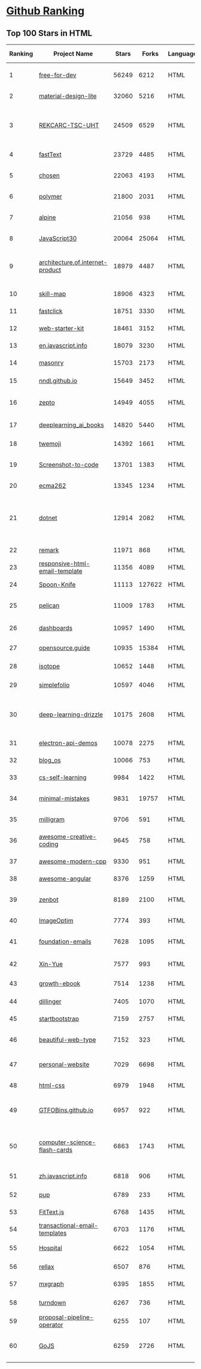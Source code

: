 [Github Ranking](../README.md)
==========

## Top 100 Stars in HTML

| Ranking | Project Name | Stars | Forks | Language | Open Issues | Description | Last Commit |
| ------- | ------------ | ----- | ----- | -------- | ----------- | ----------- | ----------- |
| 1 | [free-for-dev](https://github.com/ripienaar/free-for-dev) | 56249 | 6212 | HTML | 0 | A list of SaaS, PaaS and IaaS offerings that have free tiers of interest to devops and infradev | 2022-07-02T15:09:29Z |
| 2 | [material-design-lite](https://github.com/google/material-design-lite) | 32060 | 5216 | HTML | 362 | Material Design Components in HTML/CSS/JS | 2022-06-29T08:56:53Z |
| 3 | [REKCARC-TSC-UHT](https://github.com/PKUanonym/REKCARC-TSC-UHT) | 24509 | 6529 | HTML | 10 | 清华大学计算机系课程攻略 Guidance for courses in Department of Computer Science and Technology, Tsinghua University | 2022-06-19T16:39:53Z |
| 4 | [fastText](https://github.com/facebookresearch/fastText) | 23729 | 4485 | HTML | 424 | Library for fast text representation and classification. | 2022-06-26T15:31:15Z |
| 5 | [chosen](https://github.com/harvesthq/chosen) | 22063 | 4193 | HTML | 244 | Deprecated - Chosen is a library for making long, unwieldy select boxes more friendly. | 2021-08-07T00:48:15Z |
| 6 | [polymer](https://github.com/Polymer/polymer) | 21800 | 2031 | HTML | 45 | Our original Web Component library. | 2022-06-03T21:59:52Z |
| 7 | [alpine](https://github.com/alpinejs/alpine) | 21056 | 938 | HTML | 12 | A rugged, minimal framework for composing JavaScript behavior in your markup.  | 2022-07-04T20:08:22Z |
| 8 | [JavaScript30](https://github.com/wesbos/JavaScript30) | 20064 | 25064 | HTML | 0 | 30 Day Vanilla JS Challenge | 2022-06-28T18:58:50Z |
| 9 | [architecture.of.internet-product](https://github.com/davideuler/architecture.of.internet-product) | 18979 | 4487 | HTML | 8 | 互联网公司技术架构，微信/淘宝/微博/腾讯/阿里/美团点评/百度/Google/Facebook/Amazon/eBay的架构，欢迎PR补充 | 2021-12-05T04:53:06Z |
| 10 | [skill-map](https://github.com/TeamStuQ/skill-map) | 18906 | 4323 | HTML | 68 | 程序员技能图谱 | 2021-12-30T01:39:23Z |
| 11 | [fastclick](https://github.com/ftlabs/fastclick) | 18751 | 3330 | HTML | 212 | Polyfill to remove click delays on browsers with touch UIs | 2021-08-13T16:01:47Z |
| 12 | [web-starter-kit](https://github.com/google/web-starter-kit) | 18461 | 3152 | HTML | 50 | Web Starter Kit - a workflow for multi-device websites | 2022-04-12T23:56:12Z |
| 13 | [en.javascript.info](https://github.com/javascript-tutorial/en.javascript.info) | 18079 | 3230 | HTML | 69 | Modern JavaScript Tutorial  | 2022-07-02T11:34:33Z |
| 14 | [masonry](https://github.com/desandro/masonry) | 15703 | 2173 | HTML | 56 | :love_hotel: Cascading grid layout plugin | 2021-10-03T09:17:12Z |
| 15 | [nndl.github.io](https://github.com/nndl/nndl.github.io) | 15649 | 3452 | HTML | 66 | 《神经网络与深度学习》 邱锡鹏著 Neural Network and Deep Learning  | 2022-07-02T14:10:48Z |
| 16 | [zepto](https://github.com/madrobby/zepto) | 14949 | 4055 | HTML | 70 | Zepto.js is a minimalist JavaScript library for modern browsers, with a jQuery-compatible API | 2022-04-15T02:41:06Z |
| 17 | [deeplearning_ai_books](https://github.com/fengdu78/deeplearning_ai_books) | 14820 | 5440 | HTML | 49 | deeplearning.ai（吴恩达老师的深度学习课程笔记及资源） | 2022-04-29T04:04:23Z |
| 18 | [twemoji](https://github.com/twitter/twemoji) | 14392 | 1661 | HTML | 47 | Emoji for everyone. https://twemoji.twitter.com/ | 2022-06-22T13:41:05Z |
| 19 | [Screenshot-to-code](https://github.com/emilwallner/Screenshot-to-code) | 13701 | 1383 | HTML | 14 | A neural network that transforms a design mock-up into a static website. | 2022-05-24T14:52:26Z |
| 20 | [ecma262](https://github.com/tc39/ecma262) | 13345 | 1234 | HTML | 284 | Status, process, and documents for ECMA-262 | 2022-07-04T03:32:11Z |
| 21 | [dotnet](https://github.com/microsoft/dotnet) | 12914 | 2082 | HTML | 210 | This repo is the official home of .NET on GitHub. It's a great starting point to find many .NET OSS projects from Microsoft and the community, including many that are part of the .NET Foundation. | 2022-06-13T23:44:53Z |
| 22 | [remark](https://github.com/gnab/remark) | 11971 | 868 | HTML | 156 | A simple, in-browser, markdown-driven slideshow tool. | 2022-05-24T16:15:00Z |
| 23 | [responsive-html-email-template](https://github.com/leemunroe/responsive-html-email-template) | 11356 | 4089 | HTML | 3 | A free simple responsive HTML email template | 2022-06-08T16:34:48Z |
| 24 | [Spoon-Knife](https://github.com/octocat/Spoon-Knife) | 11113 | 127622 | HTML | 1444 | This repo is for demonstration purposes only. | 2022-07-05T02:44:58Z |
| 25 | [pelican](https://github.com/getpelican/pelican) | 11009 | 1783 | HTML | 55 | Static site generator that supports Markdown and reST syntax. Powered by Python. | 2022-06-16T04:19:39Z |
| 26 | [dashboards](https://github.com/keen/dashboards) | 10957 | 1490 | HTML | 0 | Responsive dashboard templates 📊✨ | 2021-11-02T12:25:42Z |
| 27 | [opensource.guide](https://github.com/github/opensource.guide) | 10935 | 15384 | HTML | 0 | 📚 Community guides for open source creators | 2022-07-05T02:21:08Z |
| 28 | [isotope](https://github.com/metafizzy/isotope) | 10652 | 1448 | HTML | 55 | :revolving_hearts: Filter & sort magical layouts | 2021-09-24T03:20:14Z |
| 29 | [simplefolio](https://github.com/cobiwave/simplefolio) | 10597 | 4046 | HTML | 31 | ⚡️ A minimal portfolio template for Developers | 2022-06-30T22:05:21Z |
| 30 | [deep-learning-drizzle](https://github.com/kmario23/deep-learning-drizzle) | 10175 | 2608 | HTML | 5 | Drench yourself in Deep Learning, Reinforcement Learning, Machine Learning, Computer Vision, and NLP by learning from these exciting lectures!! | 2022-04-10T19:33:15Z |
| 31 | [electron-api-demos](https://github.com/electron/electron-api-demos) | 10078 | 2275 | HTML | 41 | Explore the Electron APIs | 2022-06-27T16:07:51Z |
| 32 | [blog_os](https://github.com/phil-opp/blog_os) | 10066 | 753 | HTML | 51 | Writing an OS in Rust | 2022-07-03T09:23:37Z |
| 33 | [cs-self-learning](https://github.com/PKUFlyingPig/cs-self-learning) | 9984 | 1422 | HTML | 22 | 计算机自学指南 | 2022-06-19T09:30:39Z |
| 34 | [minimal-mistakes](https://github.com/mmistakes/minimal-mistakes) | 9831 | 19757 | HTML | 8 | :triangular_ruler: Jekyll theme for building a personal site, blog, project documentation, or portfolio. | 2022-07-04T15:09:12Z |
| 35 | [milligram](https://github.com/milligram/milligram) | 9706 | 591 | HTML | 30 | A minimalist CSS framework. | 2021-12-12T17:27:25Z |
| 36 | [awesome-creative-coding](https://github.com/terkelg/awesome-creative-coding) | 9645 | 758 | HTML | 1 | Creative Coding: Generative Art, Data visualization, Interaction Design, Resources. | 2022-07-04T17:56:35Z |
| 37 | [awesome-modern-cpp](https://github.com/rigtorp/awesome-modern-cpp) | 9330 | 951 | HTML | 0 | A collection of resources on modern C++ | 2022-06-16T14:38:34Z |
| 38 | [awesome-angular](https://github.com/PatrickJS/awesome-angular) | 8376 | 1259 | HTML | 0 | :page_facing_up: A curated list of awesome Angular resources | 2022-06-02T09:35:00Z |
| 39 | [zenbot](https://github.com/DeviaVir/zenbot) | 8189 | 2100 | HTML | 290 | Zenbot is a command-line cryptocurrency trading bot using Node.js and MongoDB. | 2022-02-14T16:11:27Z |
| 40 | [ImageOptim](https://github.com/ImageOptim/ImageOptim) | 7774 | 393 | HTML | 157 | GUI image optimizer for Mac | 2022-03-25T09:59:14Z |
| 41 | [foundation-emails](https://github.com/foundation/foundation-emails) | 7628 | 1095 | HTML | 179 | Quickly create responsive HTML emails that work on any device and client. Even Outlook. | 2022-05-23T09:11:55Z |
| 42 | [Xin-Yue](https://github.com/sikaozhe1997/Xin-Yue) | 7577 | 993 | HTML | 38 | 岳昕：致北大师生与北大外国语学院的一封公开信 | 2019-05-04T17:07:56Z |
| 43 | [growth-ebook](https://github.com/phodal/growth-ebook) | 7514 | 1238 | HTML | 0 | Growth Engineering: The Definitive Guide。全栈增长工程师指南 | 2018-01-14T23:53:26Z |
| 44 | [dillinger](https://github.com/joemccann/dillinger) | 7405 | 1070 | HTML | 105 | The last Markdown editor, ever. | 2022-05-11T01:32:24Z |
| 45 | [startbootstrap](https://github.com/BlackrockDigital/startbootstrap) | 7159 | 2757 | HTML | 3 | A library of free and open source Bootstrap themes and templates | 2020-10-12T20:57:37Z |
| 46 | [beautiful-web-type](https://github.com/ubuwaits/beautiful-web-type) | 7152 | 323 | HTML | 3 | In-depth guide to the best open-source typefaces: https://beautifulwebtype.com | 2022-05-31T09:10:41Z |
| 47 | [personal-website](https://github.com/github/personal-website) | 7029 | 6698 | HTML | 0 | Code that'll help you kickstart a personal website that showcases your work as a software developer. | 2022-05-24T11:19:00Z |
| 48 | [html-css](https://github.com/gustavoguanabara/html-css) | 6979 | 1948 | HTML | 146 | Curso de HTML5 e CSS3 | 2022-06-22T13:21:12Z |
| 49 | [GTFOBins.github.io](https://github.com/GTFOBins/GTFOBins.github.io) | 6957 | 922 | HTML | 2 | GTFOBins is a curated list of Unix binaries that can be used to bypass local security restrictions in misconfigured systems | 2022-07-03T16:32:25Z |
| 50 | [computer-science-flash-cards](https://github.com/jwasham/computer-science-flash-cards) | 6863 | 1743 | HTML | 3 | Mini website for testing both general CS knowledge and enforce coding practice and common algorithm/data structure memorization. | 2022-02-08T01:05:48Z |
| 51 | [zh.javascript.info](https://github.com/javascript-tutorial/zh.javascript.info) | 6818 | 906 | HTML | 2 | 现代 JavaScript 教程（The Modern JavaScript Tutorial） | 2022-07-03T05:29:16Z |
| 52 | [pup](https://github.com/ericchiang/pup) | 6789 | 233 | HTML | 66 | Parsing HTML at the command line | 2022-05-27T12:04:39Z |
| 53 | [FitText.js](https://github.com/davatron5000/FitText.js) | 6768 | 1435 | HTML | 9 | A jQuery plugin for inflating web type | 2020-12-02T14:09:34Z |
| 54 | [transactional-email-templates](https://github.com/mailgun/transactional-email-templates) | 6703 | 1176 | HTML | 10 | Responsive transactional HTML email templates | 2022-02-03T15:51:44Z |
| 55 | [Hospital](https://github.com/open-power-workgroup/Hospital) | 6622 | 1054 | HTML | 44 | OpenPower工作组收集汇总的医院开放数据 | 2020-10-27T03:02:37Z |
| 56 | [rellax](https://github.com/dixonandmoe/rellax) | 6507 | 876 | HTML | 67 | Lightweight, vanilla javascript parallax library | 2022-03-22T17:34:52Z |
| 57 | [mxgraph](https://github.com/jgraph/mxgraph) | 6395 | 1855 | HTML | 0 | mxGraph is a fully client side JavaScript diagramming library | 2020-11-13T09:04:55Z |
| 58 | [turndown](https://github.com/mixmark-io/turndown) | 6267 | 736 | HTML | 76 | 🛏 An HTML to Markdown converter written in JavaScript | 2022-06-21T21:59:49Z |
| 59 | [proposal-pipeline-operator](https://github.com/tc39/proposal-pipeline-operator) | 6255 | 107 | HTML | 23 | A proposal for adding a useful pipe operator to JavaScript. | 2022-04-01T23:44:38Z |
| 60 | [GoJS](https://github.com/NorthwoodsSoftware/GoJS) | 6259 | 2726 | HTML | 0 | JavaScript diagramming library for interactive flowcharts, org charts, design tools, planning tools, visual languages. | 2022-06-29T21:00:04Z |

